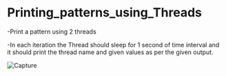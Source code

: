 # Printing_patterns_using_Threads

-Print a pattern using 2 threads

-In each iteration the Thread should sleep for 1 second of time interval and it should
print the thread name and given values as per the given output.

![Capture](https://github.com/Hansanie-Neththasinghe/Printing_patterns_using_Threads/assets/138596611/c6ef330c-f0d7-4d1f-8256-5e23ff25055e)
